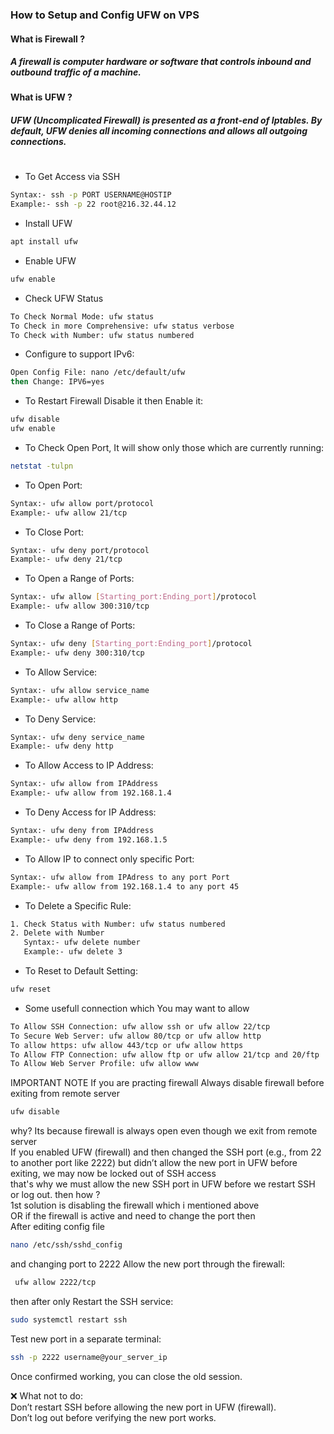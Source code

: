 ### How to Setup and Config UFW on VPS
#### What is Firewall ?
##### A firewall is computer hardware or software that controls inbound and outbound traffic of a machine.

#### What is UFW ?
##### UFW (Uncomplicated Firewall) is presented as a front-end of Iptables. By default, UFW denies all incoming connections and allows all outgoing connections.
#

- To Get Access via SSH
```sh
Syntax:- ssh -p PORT USERNAME@HOSTIP
Example:- ssh -p 22 root@216.32.44.12
```
- Install UFW
```sh
apt install ufw
```
- Enable UFW
```sh
ufw enable
```
- Check UFW Status
```sh
To Check Normal Mode: ufw status 
To Check in more Comprehensive: ufw status verbose
To Check with Number: ufw status numbered
```
- Configure to support IPv6:
```sh
Open Config File: nano /etc/default/ufw
then Change: IPV6=yes
```
- To Restart Firewall Disable it then Enable it:
```sh
ufw disable
ufw enable
```
- To Check Open Port, It will show only those which are currently running:
```sh
netstat -tulpn
```
- To Open Port:
```sh
Syntax:- ufw allow port/protocol
Example:- ufw allow 21/tcp
```
- To Close Port:
```sh
Syntax:- ufw deny port/protocol
Example:- ufw deny 21/tcp
```
- To Open a Range of Ports:
```sh
Syntax:- ufw allow [Starting_port:Ending_port]/protocol
Example:- ufw allow 300:310/tcp
```
- To Close a Range of Ports:
```sh
Syntax:- ufw deny [Starting_port:Ending_port]/protocol
Example:- ufw deny 300:310/tcp
```
- To Allow Service:
```sh
Syntax:- ufw allow service_name
Example:- ufw allow http
```
- To Deny Service:
```sh
Syntax:- ufw deny service_name
Example:- ufw deny http
```
- To Allow Access to IP Address:
```sh
Syntax:- ufw allow from IPAddress
Example:- ufw allow from 192.168.1.4
```
- To Deny Access for IP Address:
```sh
Syntax:- ufw deny from IPAddress
Example:- ufw deny from 192.168.1.5
```
- To Allow IP to connect only specific Port:
```sh
Syntax:- ufw allow from IPAdress to any port Port
Example:- ufw allow from 192.168.1.4 to any port 45
```
- To Delete a Specific Rule:
```sh
1. Check Status with Number: ufw status numbered
2. Delete with Number 
   Syntax:- ufw delete number
   Example:- ufw delete 3
```
- To Reset to Default Setting:
```sh
ufw reset
```
- Some usefull connection which You may want to allow
```sh
To Allow SSH Connection: ufw allow ssh or ufw allow 22/tcp
To Secure Web Server: ufw allow 80/tcp or ufw allow http
To allow https: ufw allow 443/tcp or ufw allow https 
To Allow FTP Connection: ufw allow ftp or ufw allow 21/tcp and 20/ftp
To Allow Web Server Profile: ufw allow www
```
IMPORTANT NOTE 
If you are practing firewall 
Always disable firewall before exiting from remote server 
```sh
ufw disable
```
why?
Its because firewall is always open even though we exit from remote server  
If you enabled UFW (firewall) and then changed the SSH port (e.g., from 22 to another port like 2222) but didn’t allow the new port in UFW before exiting, we may now be locked out of SSH access  
that's why we must allow the new SSH port in UFW before we restart SSH or log out. then how ?  
1st solution is disabling the firewall which i mentioned above  
OR if the firewall is active and need to change the port then  
After editing config file  
```sh
nano /etc/ssh/sshd_config
```
and changing port to 2222
Allow the new port through the firewall:
```sh
 ufw allow 2222/tcp
```
then after only Restart the SSH service:
```sh
sudo systemctl restart ssh
```
Test new port in a separate terminal:
```sh
ssh -p 2222 username@your_server_ip
```
Once confirmed working, you can close the old session.

❌ What not to do:  
Don’t restart SSH before allowing the new port in UFW (firewall).  
Don’t log out before verifying the new port works.  
